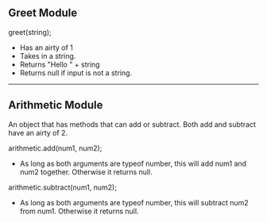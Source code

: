**Greet Module**
----------------
greet(string);

 - Has an airty of 1
 - Takes in a string.
 - Returns "Hello " + string
 - Returns null if input is not a string.

----------


**Arithmetic Module**
---------------------
  An object that has methods that can add or subtract.
  Both add and subtract have an airty of 2.

arithmetic.add(num1, num2);

 - As long as both arguments are typeof number, this will add num1 and num2 together. Otherwise it returns null.

arithmetic.subtract(num1, num2);

 - As long as both arguments are typeof number, this will subtract num2 from num1. Otherwise it returns null.
